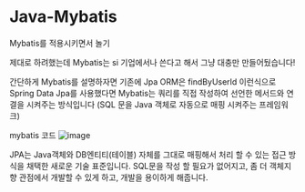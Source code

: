 # Java-Mybatis
Mybatis를 적용시키면서 놀기

제대로 하려했는데 Mybatis는 si 기업에서나 쓴다고 해서 그냥 대충만 만들어뒀습니다!

간단하게 Mybatis를 설명하자면 기존에 Jpa ORM은 findByUserId 이런식으로 Spring Data Jpa를 사용했다면 Mybatis는 쿼리를 직접 작성하여 선언한 메서드와 연결을 시켜주는 방식입니다
(SQL 문을 Java 객체로 자동으로 매핑 시켜주는  프레임워크)

mybatis 코드
![image](https://github.com/user-attachments/assets/21f199f6-7944-4166-93dd-e94c0cc2454c)

JPA는 Java객체와 DB엔티티(테이블) 자체를 그대로 매핑해서 처리 할 수 있는 접근 방식을 채택한 새로운 기술 표준입니다.
SQL문을 작성 할 필요가 없어지고, 좀 더 객체지향 관점에서 개발할 수 있게 하고, 개발을 용이하게 해줍니다.
